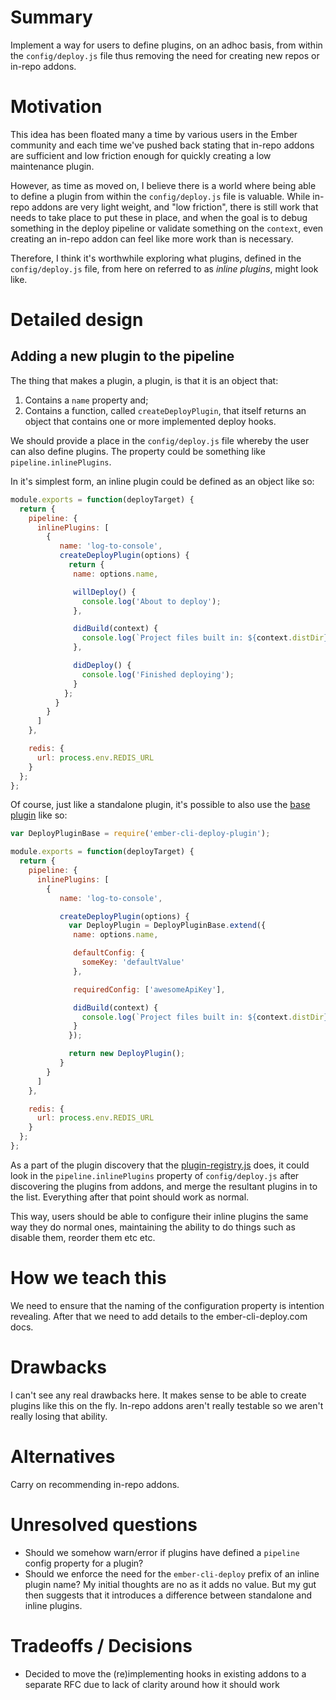 # Summary

Implement a way for users to define plugins, on an adhoc basis, from within the `config/deploy.js` file thus removing the need for creating new repos or in-repo addons.


# Motivation

This idea has been floated many a time by various users in the Ember community and each time we've pushed back stating that in-repo addons are sufficient and low friction enough for quickly creating a low maintenance plugin.

However, as time as moved on, I believe there is a world where being able to define a plugin from within the `config/deploy.js` file is valuable. While in-repo addons are very light weight, and "low friction", there is still work that needs to take place to put these in place, and when the goal is to debug something in the deploy pipeline or validate something on the `context`, even creating an in-repo addon can feel like more work than is necessary.

Therefore, I think it's worthwhile exploring what plugins, defined in the `config/deploy.js` file, from here on referred to as *inline plugins*, might look like.


# Detailed design

## Adding a new plugin to the pipeline

The thing that makes a plugin, a plugin, is that it is an object that:

1. Contains a `name` property and;
2. Contains a function, called `createDeployPlugin`, that itself returns an object that contains one or more implemented deploy hooks.

We should provide a place in the `config/deploy.js` file whereby the user can also define plugins. The property could be something like `pipeline.inlinePlugins`.

In it's simplest form, an inline plugin could be defined as an object like so:

```js
module.exports = function(deployTarget) {
  return {
    pipeline: {
      inlinePlugins: [
        {
           name: 'log-to-console',
           createDeployPlugin(options) {
             return {
              name: options.name,

              willDeploy() {
                console.log('About to deploy');
              },

              didBuild(context) {
                console.log(`Project files built in: ${context.distDir}`);
              },

              didDeploy() {
                console.log('Finished deploying');
              }
            };
          }
        }
      ]
    },

    redis: {
      url: process.env.REDIS_URL
    }
  };
};
```

Of course, just like a standalone plugin, it's possible to also use the [base plugin](https://github.com/ember-cli-deploy/ember-cli-deploy-plugin) like so:

```js
var DeployPluginBase = require('ember-cli-deploy-plugin');

module.exports = function(deployTarget) {
  return {
    pipeline: {
      inlinePlugins: [
        {
           name: 'log-to-console',

           createDeployPlugin(options) {
             var DeployPlugin = DeployPluginBase.extend({
              name: options.name,

              defaultConfig: {
                someKey: 'defaultValue'
              },

              requiredConfig: ['awesomeApiKey'],

              didBuild(context) {
                console.log(`Project files built in: ${context.distDir}`);
              }
             });

             return new DeployPlugin();
           }
        }
      ]
    },

    redis: {
      url: process.env.REDIS_URL
    }
  };
};
```


As a part of the plugin discovery that the [plugin-registry.js](https://github.com/ember-cli-deploy/ember-cli-deploy/blob/master/lib/models/plugin-registry.js) does, it could look in the `pipeline.inlinePlugins` property of `config/deploy.js` after discovering the plugins from addons, and merge the resultant plugins in to the list. Everything after that point should work as normal.

This way, users should be able to configure their inline plugins the same way they do normal ones, maintaining the ability to do things such as disable them, reorder them etc etc.

# How we teach this

We need to ensure that the naming of the configuration property is intention revealing. After that we need to add details to the ember-cli-deploy.com docs.


# Drawbacks

I can't see any real drawbacks here. It makes sense to be able to create plugins like this on the fly. In-repo addons aren't really testable so we aren't really losing that ability.


# Alternatives

Carry on recommending in-repo addons.


# Unresolved questions
- Should we somehow warn/error if plugins have defined a `pipeline` config property for a plugin?
- Should we enforce the need for the `ember-cli-deploy` prefix of an inline plugin name? My initial thoughts are no as it adds no value. But my gut then suggests that it introduces a difference between standalone and inline plugins.

# Tradeoffs / Decisions
- Decided to move the (re)implementing hooks in existing addons to a separate RFC due to lack of clarity around how it should work
